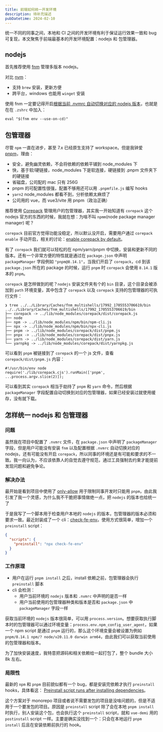 ```yaml
---
title: 前端如何统一开发环境
description: 待补充描述
pubDatetime: 2024-02-10
---
```


统一不同的同事之间，本地和 CI 之间的开发环境有利于保证运行效果一致和 bug 可复现，本文聚焦于前端最基本的开发环境配置：nodejs 和 包管理器。

## nodejs

首先推荐使用 [fnm](https://github.com/Schniz/fnm) 管理多版本 nodejs。

对比 [nvm](https://github.com/nvm-sh/nvm)：

- 支持 `brew` 安装，更新方便
- 跨平台，windows 也能用 `winget` 安装

使用 fnm 一定要记得开启[根据当前 .nvmrc 自动切换对应的 nodejs 版本](https://github.com/Schniz/fnm#shell-setup)，也就是在在 `.zshrc` 中加入：

```shell
eval "$(fnm env --use-on-cd)"
```

## 包管理器

尽管 `npm` 一直在进步，甚至 7.x 已经原生支持了 workspace。但是我钟爱 [pnpm](https://pnpm.io/)，理由：

- 安全，避免幽灵依赖，不会将依赖的依赖平铺到 node_modules 下
- 快，基于软/硬链接，node_modules 下是软连接，硬链接到 .pnpm 文件夹下的硬链接
- 省磁盘，公司配的 mac 只有 256G
- pnpm 的可配置性很强，配置不够用还可以用 `.pnpmfile.js` 编写 hooks
- `yarn2` node_modules 都看不到，分析依赖太麻烦了
- 公司用的 vue，而 vue3/vite 用 pnpm（政治正确）

推荐使用 [Corepack](https://nodejs.org/api/corepack.html) 管理用户的包管理器，其实我一开始知道有 `corepack` 这个 nodejs 官方的东西的时候，我就在想：为啥不叫 `npmm`(node package manager manager) 呢？

`corepack` 目前官方觉得功能没稳定，所以默认没开启，需要用户通过 `corepack enable` 手动开启，相关的讨论：[enable corepack by default](https://github.com/nodejs/node/issues/50963)。

有了 `corepack` 我们就可以轻松的在 npm/yarn/pnpm 中切换，安装和更新不同的版本。还有一个非常方便的特性就是通过在 `package.json` 中声明 `packageManager` 字段例如 `"pnpm@8.14.1"`，当我们开启了 `corepack`，cd 到该 `package.json` 所在的 package 的时候，运行 `pnpm` 时 `corepack` 会使用 `8.14.1` 版本的 `pnpm`。

`corepack` 是怎样做到的呢？`nodejs` 安装文件夹有个的 `bin` 目录，这个目录会被添加到 `path` 环境变量，其中包含了 `corepack` 以及 `corepack` 支持的包管理器的可执行文件：

```shell
❯ tree ../../Library/Caches/fnm_multishells/17992_1705553706619/bin
../../Library/Caches/fnm_multishells/17992_1705553706619/bin
├── corepack -> ../lib/node_modules/corepack/dist/corepack.js
├── node
├── npm -> ../lib/node_modules/npm/bin/npm-cli.js
├── npx -> ../lib/node_modules/npm/bin/npx-cli.js
├── pnpm -> ../lib/node_modules/corepack/dist/pnpm.js
├── pnpx -> ../lib/node_modules/corepack/dist/pnpx.js
├── yarn -> ../lib/node_modules/corepack/dist/yarn.js
└── yarnpkg -> ../lib/node_modules/corepack/dist/yarnpkg.js
```

可以看到 `pnpm` 被链接到了 `corepack` 的一个 js 文件，查看 `corepack/dist/pnpm.js` 内容：

```shell
#!/usr/bin/env node
require('./lib/corepack.cjs').runMain(['pnpm', ...process.argv.slice(2)]);
```

可以看到其实 `corepack` 相当于劫持了 `pnpm` 和 `yarn` 命令，然后根据 `packageManager` 字段配置自动切换到对应的包管理器，如果已经安装过就使用缓存，没有就下载。

## 怎样统一 nodejs 和 包管理器

### 问题

虽然我在项目中配置了 `.nvmrc` 文件，在 `package.json` 中声明了 `packageManager` 字段，但是用户可能没有安装 `fnm` 以及配置根据 `.nvmrc` 自动切换对应的 nodejs，还有可能没有开启 `corepack`，所以同事的环境还是有可能和要求的不一致。我一向认为，不应该依靠人的自觉去遵守规范，通过工具强制去约束才能提前发现问题和避免争论。

### 解决办法

最开始是看到项目中使用了 [only-allow](https://www.npmjs.com/package/only-allow) 用于限制同事开发时只能用 `pnpm`，由此我引发了我一个灵感，为什么我不干脆把事情做绝一点，把 `nodejs` 的版本也给统一了

于是我写了一个脚本用于检查用户本地的 `nodejs` 的版本，包管理器的版本必须和要求一致。最近封装成了一个 cli：[check-fe-env](https://github.com/tjx666/check-fe-env)。使用方式很简单，增加一个 `preinstall` script：

```json
{
  "scripts": {
    "preinstall": "npx check-fe-env"
  }
}
```

### 工作原理

- 用户在运行 `pnpm install` 之后，install 依赖之前，包管理器会执行 `preinstall` 脚本
- cli 会检测：
  - 用户当前环境的 `nodejs` 版本和 `.nvmrc` 中声明的是否一样
  - 用户当前使用的包管理器种类和版本是否和 `package.json` 中 `packageManager` 字段一样

获取当前环境的 `nodejs` 版本很简单，可以用 `process.version`。想要获取执行脚本时的包管理器可以通过环境变量：`process.env.npm_config_user_agent`，如果一个 npm script 是通过 `pnpm` 运行的，那么这个环境变量会被设置为例如 `pnpm/8.14.1 npm/? node/v20.11.0 darwin arm64`，由此我们可以获取当前使用的包管理器和版本。

为了加快安装速度，我特意把源码和相关依赖给一起打包了，整个 bundle 大小 8k 左右。

### 局限性

最新的 `npm` 和 `pnpm` 目前貌似都有一个 bug，都是安装完依赖才执行 `preinstall` hooks，具体看这： [Preinstall script runs after installing dependencies](https://github.com/npm/cli/issues/2660)。

这个方案对于 monorepo 项目或者说不需要发包的项目是没啥问题的，但是不适用于一个要发包的项目。原因是 `preinstall` script 除了会在本地 `pnpm install` 时执行，别人安装这个包，也会执行这个 `preinstall` script，就和 `vue-demi` 用的 `postinstall` script 一样。主要是确实没找到一个：只会在本地运行 `pnpm install` 后且在安装依赖前执行的 hook。
